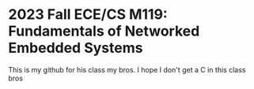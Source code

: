 # 2023 Fall ECE/CS M119: Fundamentals of Networked Embedded Systems

This is my github for his class my bros. I hope I don't get a C in this class bros


